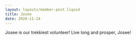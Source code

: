 ```yaml
---
layout: layouts/member-post.liquid
title: Josee
date: 2020-11-14
---
```


Josee is our trekkiest volunteer! Live long and prosper, Josee!
